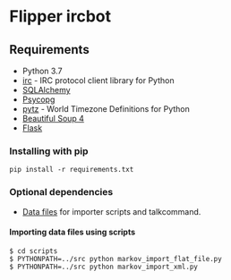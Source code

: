Flipper ircbot
==============

Requirements
------------

* Python 3.7
* [irc](http://pypi.python.org/pypi/irc) - IRC protocol client library for Python 
* [SQLAlchemy](http://www.sqlalchemy.org/)
* [Psycopg](https://www.psycopg.org/docs/)
* [pytz](http://pytz.sourceforge.net/) - World Timezone Definitions for Python
* [Beautiful Soup 4](http://www.crummy.com/software/BeautifulSoup/)
* [Flask](http://flask.pocoo.org/)

### Installing with pip

    pip install -r requirements.txt

### Optional dependencies

* [Data files](../../../flipper_data) for importer scripts and talkcommand.

#### Importing data files using scripts

    $ cd scripts
    $ PYTHONPATH=../src python markov_import_flat_file.py
    $ PYTHONPATH=../src python markov_import_xml.py
